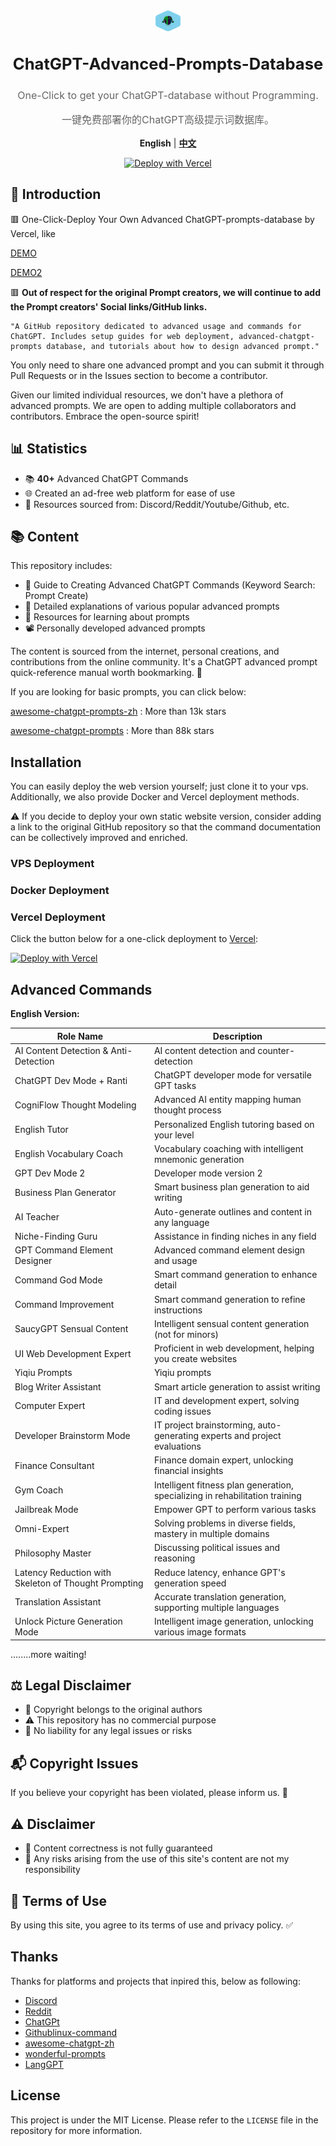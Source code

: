<div align="center">
  <a href="https://prompt.garyhou2023.info/">
    <img src="./template/img/logo.svg" alt="Logo" width="44" height="34" style="vertical-align: middle;">
  </a>
  <h1 style="font-size: 1.6rem; display: inline-block; vertical-align: middle;"> ChatGPT-Advanced-Prompts-Database </h1>
  <p style="font-size: 1rem; color: #666; margin-top: 0.5rem;"> One-Click to get your ChatGPT-database without Programming. </p>
    <p style="font-size: 1rem; color: #666; margin-top: 0.5rem;">一键免费部署你的ChatGPT高级提示词数据库。 </p>

<strong>English</strong> | <a href="./readme-cn.md"><strong>中文</strong></a> 
  
[![Deploy with Vercel](https://vercel.com/button)](https://vercel.com/new/clone?repository-url=https://github.com/hougarry/chatgpt-advanced-prompts)

</div>



## 📌 Introduction


🟥 One-Click-Deploy Your Own Advanced ChatGPT-prompts-database by Vercel, like

[DEMO](https://chatgpt-advanced-prompts-database.vercel.app/)

[DEMO2](https://chatgpt-advanced-prompts-database.vercel.app/)

🟥 **Out of respect for the original Prompt creators, we will continue to add the Prompt creators' Social links/GitHub links.**

    "A GitHub repository dedicated to advanced usage and commands for ChatGPT. Includes setup guides for web deployment, advanced-chatgpt-prompts database, and tutorials about how to design advanced prompt." 

You only need to share one advanced prompt and you can submit it through Pull Requests or in the Issues section to become a contributor.

Given our limited individual resources, we don't have a plethora of advanced prompts. We are open to adding multiple collaborators and contributors. Embrace the open-source spirit!

## 📊 Statistics

- 📚 **40+** Advanced ChatGPT Commands
- 🌐 Created an ad-free web platform for ease of use
- 🛄 Resources sourced from: Discord/Reddit/Youtube/Github, etc.

## 📚 Content

This repository includes:
- 📘 Guide to Creating Advanced ChatGPT Commands (Keyword Search: Prompt Create)
- 📙 Detailed explanations of various popular advanced prompts
- 📕 Resources for learning about prompts
- 📽️ Personally developed advanced prompts

The content is sourced from the internet, personal creations, and contributions from the online community. It's a ChatGPT advanced prompt quick-reference manual worth bookmarking. 🌟

If you are looking for basic prompts, you can click below:

[awesome-chatgpt-prompts-zh](https://github.com/PlexPt/awesome-chatgpt-prompts-zh) : More than 13k stars

[awesome-chatgpt-prompts](https://github.com/f/awesome-chatgpt-prompts) : More than 88k stars



## Installation

You can easily deploy the web version yourself; just clone it to your vps. Additionally, we also provide Docker and Vercel deployment methods.

⚠️ If you decide to deploy your own static website version, consider adding a link to the original GitHub repository so that the command documentation can be collectively improved and enriched.

### VPS Deployment

### Docker Deployment

### Vercel Deployment

Click the button below for a one-click deployment to [Vercel](https://vercel.com):

[![Deploy with Vercel](https://vercel.com/button)](https://vercel.com/new/clone?repository-url=https://github.com/hougarry/chatgpt-advanced-prompts)

## Advanced Commands

**English Version:**

| Role Name                     | Description                             |
| ----------------------------- | --------------------------------------- |
| AI Content Detection & Anti-Detection | AI content detection and counter-detection |
| ChatGPT Dev Mode + Ranti       | ChatGPT developer mode for versatile GPT tasks |
| CogniFlow Thought Modeling     | Advanced AI entity mapping human thought process |
| English Tutor                 | Personalized English tutoring based on your level |
| English Vocabulary Coach      | Vocabulary coaching with intelligent mnemonic generation |
| GPT Dev Mode 2                | Developer mode version 2                |
| Business Plan Generator       | Smart business plan generation to aid writing |
| AI Teacher                    | Auto-generate outlines and content in any language |
| Niche-Finding Guru            | Assistance in finding niches in any field |
| GPT Command Element Designer  | Advanced command element design and usage |
| Command God Mode              | Smart command generation to enhance detail |
| Command Improvement           | Smart command generation to refine instructions |
| SaucyGPT Sensual Content      | Intelligent sensual content generation (not for minors) |
| UI Web Development Expert     | Proficient in web development, helping you create websites |
| Yiqiu Prompts                 | Yiqiu prompts                           |
| Blog Writer Assistant         | Smart article generation to assist writing |
| Computer Expert               | IT and development expert, solving coding issues |
| Developer Brainstorm Mode     | IT project brainstorming, auto-generating experts and project evaluations |
| Finance Consultant            | Finance domain expert, unlocking financial insights |
| Gym Coach                     | Intelligent fitness plan generation, specializing in rehabilitation training |
| Jailbreak Mode                | Empower GPT to perform various tasks    |
| Omni-Expert                  | Solving problems in diverse fields, mastery in multiple domains |
| Philosophy Master             | Discussing political issues and reasoning |
| Latency Reduction with Skeleton of Thought Prompting | Reduce latency, enhance GPT's generation speed |
| Translation Assistant         | Accurate translation generation, supporting multiple languages |
| Unlock Picture Generation Mode | Intelligent image generation, unlocking various image formats |

........more waiting!

## ⚖️ Legal Disclaimer

- 📝 Copyright belongs to the original authors
- ⚠️ This repository has no commercial purpose
- 🚫 No liability for any legal issues or risks

## 📬 Copyright Issues

If you believe your copyright has been violated, please inform us. 💌

## ⚠️ Disclaimer

- 🛑 Content correctness is not fully guaranteed
- 🚫 Any risks arising from the use of this site's content are not my responsibility

## 📜 Terms of Use

By using this site, you agree to its terms of use and privacy policy. ✅

## Thanks

Thanks for platforms and projects that inpired this, below as following:
- [Discord](https://discord.com/)
- [Reddit](https://www.reddit.com/)
- [ChatGPt](https://chat.openai.com/)
- [Githublinux-command](https://github.com/jaywcjlove/linux-command)
- [awesome-chatgpt-zh](https://github.com/yzfly/awesome-chatgpt-zh)
- [wonderful-prompts](https://github.com/yzfly/wonderful-prompts)
- [LangGPT](https://github.com/yzfly/LangGPT)
## License

This project is under the MIT License. Please refer to the `LICENSE` file in the repository for more information.

